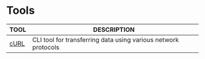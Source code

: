 # Tools

| **TOOL**        | **DESCRIPTION**                                                |
| --------------- | -------------------------------------------------------------- |
| [cURL](curl.md) | CLI tool for transferring data using various network protocols |
